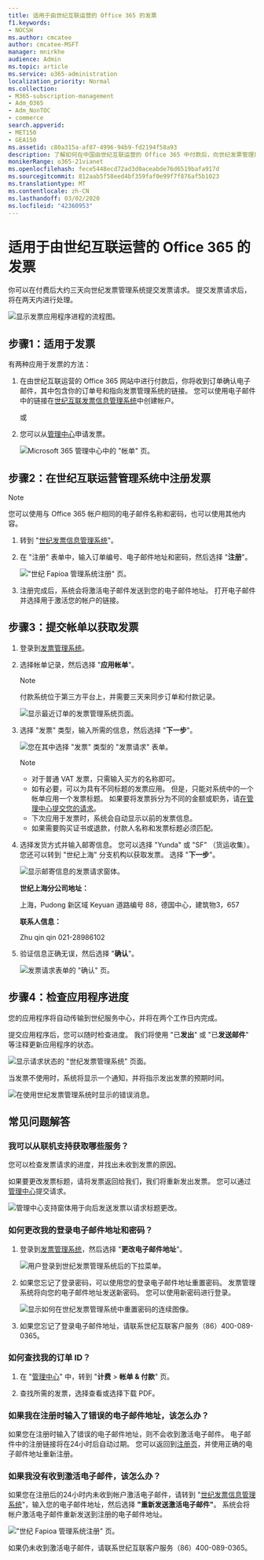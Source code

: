 ```yaml
---
title: 适用于由世纪互联运营的 Office 365 的发票
f1.keywords:
- NOCSH
ms.author: cmcatee
author: cmcatee-MSFT
manager: mnirkhe
audience: Admin
ms.topic: article
ms.service: o365-administration
localization_priority: Normal
ms.collection:
- M365-subscription-management
- Adm_O365
- Adm_NonTOC
- commerce
search.appverid:
- MET150
- GEA150
ms.assetid: c80a315a-af87-4996-94b9-fd2194f58a93
description: 了解如何在中国由世纪互联运营的 Office 365 中付款后，向世纪发票管理系统提交发票请求。
monikerRange: o365-21vianet
ms.openlocfilehash: fece5448ecd72ad3d0aceabde76d6519bafa917d
ms.sourcegitcommit: 812aab5f58eed4bf359faf0e99f7f876af5b1023
ms.translationtype: MT
ms.contentlocale: zh-CN
ms.lasthandoff: 03/02/2020
ms.locfileid: "42360953"
---
```

# <a name="apply-for-a-fapiao-for-office-365-operated-by-21vianet"></a>适用于由世纪互联运营的 Office 365 的发票

你可以在付费后大约三天向世纪发票管理系统提交发票请求。 提交发票请求后，将在两天内进行处理。
  
![显示发票应用程序进程的流程图。](../../media/bf14884a-53f9-4c53-971c-b9b8ad6ec8d3.png)
  
## <a name="step-1-apply-for-a-fapiao"></a>步骤1：适用于发票

有两种应用于发票的方法：
  
1. 在由世纪互联运营的 Office 365 网站中进行付款后，你将收到订单确认电子邮件，其中包含你的订单号和指向发票管理系统的链接。 您可以使用电子邮件中的链接在<a href="https://go.microsoft.com/fwlink/p/?linkid=837466" target="_blank">世纪互联发票信息管理系统</a>中创建帐户。
    
    或
    
2. 您可以从<a href="https://go.microsoft.com/fwlink/p/?linkid=850627" target="_blank">管理中心</a>申请发票。
    
    ![Microsoft 365 管理中心中的 "帐单" 页。](../../media/a6e3b953-abd4-46aa-a910-08c517915a21.png)
  
## <a name="step-2-register-with-the-21vianet-fapiao-management-system"></a>步骤2：在世纪互联运营管理系统中注册发票

> [!NOTE]
> 您可以使用与 Office 365 帐户相同的电子邮件名称和密码，也可以使用其他内容。 
  
1. 转到 "<a href="https://go.microsoft.com/fwlink/p/?linkid=837466" target="_blank">世纪发票信息管理系统</a>"。
    
2. 在 "注册" 表单中，输入订单编号、电子邮件地址和密码，然后选择 "**注册**"。
    
    !["世纪 Fapioa 管理系统注册" 页。](../../media/60d39184-95b2-4ea4-a8a2-3e11763bec87.png)
  
3. 注册完成后，系统会将激活电子邮件发送到您的电子邮件地址。 打开电子邮件并选择用于激活您的帐户的链接。
    
## <a name="step-3-submit-your-bill-for-a-fapiao"></a>步骤3：提交帐单以获取发票

1. 登录到<a href="https://go.microsoft.com/fwlink/p/?linkid=837465" target="_blank">发票管理系统</a>。
    
2. 选择帐单记录，然后选择 "**应用帐单**"。
    
    > [!NOTE]
    > 付款系统位于第三方平台上，并需要三天来同步订单和付款记录。 
  
    ![显示最近订单的发票管理系统页面。](../../media/b319767d-1d10-4cb4-b270-c5fbcee1368e.png)
  
3. 选择 "发票" 类型，输入所需的信息，然后选择 "**下一步**"。
    
    ![您在其中选择 "发票" 类型的 "发票请求" 表单。](../../media/56fe3db1-c20f-4082-a39d-02d7ac41fec8.png)
  
    > [!NOTE]
    > - 对于普通 VAT 发票，只需输入买方的名称即可。
    > - 如有必要，可以为具有不同标题的发票应用。 但是，只能对系统中的一个帐单应用一个发票标题。 如果要将发票拆分为不同的金额或职务，请<a href="https://portal.partner.microsoftonline.cn/Support/SupportOverview.aspx" target="_blank">在管理中心提交您的请求</a>。
    > - 下次应用于发票时，系统会自动显示以前的发票信息。
    > - 如果需要购买证书或退款，付款人名称和发票标题必须匹配。
    
4. 选择发货方式并输入邮寄信息。 您可以选择 "Yunda" 或 "SF" （货运收集）。 您还可以转到 "世纪上海" 分支机构以获取发票。 选择 "**下一步**"。
    
    ![显示邮寄信息的发票请求窗体。](../../media/bba500b4-a51d-477b-81a7-9113b08d39f1.png)
  
    **世纪上海分公司地址：**

    上海，Pudong 新区域 Keyuan 道路编号 88，德国中心，建筑物3，657

    **联系人信息：**

    Zhu qin qin 021-28986102
   
5. 验证信息正确无误，然后选择 "**确认**"。
    
    ![发票请求表单的 "确认" 页。](../../media/18706d9d-defc-4285-8fd3-990448b44a18.png)
  
## <a name="step-4-check-application-progress"></a>步骤4：检查应用程序进度

您的应用程序将自动传输到世纪服务中心，并将在两个工作日内完成。
  
提交应用程序后，您可以随时检查进度。 我们将使用 "已**发出**" 或 "已**发送邮件**" 等注释更新应用程序的状态。
  
![显示请求状态的 "世纪发票管理系统" 页面。](../../media/6cd696ec-d630-4fce-9f27-935a0d5f0ebe.png)
  
当发票不使用时，系统将显示一个通知，并将指示发出发票的预期时间。
  
![在使用世纪发票管理系统时显示的错误消息。](../../media/effe0796-83aa-4a91-a488-15d6f58c01dc.png)
  
## <a name="faqs"></a>常见问题解答

### <a name="what-services-can-i-get-from-online-support"></a>我可以从联机支持获取哪些服务？

您可以检查发票请求的进度，并找出未收到发票的原因。
  
如果要更改发票标题，请将发票返回给我们，我们将重新发出发票。 您可以通过<a href="https://portal.partner.microsoftonline.cn/Support/SupportOverview.aspx" target="_blank">管理中心</a>提交请求。
  
![管理中心支持窗体用于向后发送发票以请求标题更改。](../../media/2a413e9e-f30b-4f26-adbf-6287cc217a0f.png)
  
### <a name="how-do-i-change-my-login-email-address-and-password"></a>如何更改我的登录电子邮件地址和密码？

1. 登录到<a href="https://go.microsoft.com/fwlink/p/?linkid=837465" target="_blank">发票管理系统</a>，然后选择 "**更改电子邮件地址**"。
    
    ![用户登录到世纪发票管理系统后的下拉菜单。](../../media/ee6de24b-6be2-41e6-8aec-e0c3cb0ea35e.png)
  
2. 如果您忘记了登录密码，可以使用您的登录电子邮件地址重置密码。 发票管理系统将向您的电子邮件地址发送新密码。 您可以使用新密码进行登录。
    
    ![显示如何在世纪发票管理系统中重置密码的连续图像。](../../media/2edb0a47-1286-4792-804d-7e84534c8370.png)
  
3. 如果您忘记了登录电子邮件地址，请联系世纪互联客户服务（86）400-089-0365。
    
### <a name="how-do-i-find-my-order-id"></a>如何查找我的订单 ID？

1. 在 "[管理中心](https://go.microsoft.com/fwlink/p/?linkid=850627)" 中，转到 "**计费** \> **帐单 & 付款**" 页。
    
2. 查找所需的发票，选择查看或选择下载 PDF。

  
### <a name="what-if-i-enter-the-wrong-email-address-when-i-register"></a>如果我在注册时输入了错误的电子邮件地址，该怎么办？

如果您在注册时输入了错误的电子邮件地址，则不会收到激活电子邮件。 电子邮件中的注册链接将在24小时后自动过期。 您可以返回到<a href="https://go.microsoft.com/fwlink/p/?linkid=837466" target="_blank">注册页</a>，并使用正确的电子邮件地址重新注册。 
  
### <a name="what-if-i-dont-receive-an-activation-email"></a>如果我没有收到激活电子邮件，该怎么办？

如果您在注册后的24小时内未收到帐户激活电子邮件，请转到 "<a href="https://go.microsoft.com/fwlink/p/?linkid=837466" target="_blank">世纪发票信息管理系统</a>"，输入您的电子邮件地址，然后选择 **"重新发送激活电子邮件"**。 系统会将帐户激活电子邮件重新发送到注册的电子邮件地址。
  
!["世纪 Fapioa 管理系统注册" 页。](../../media/60d39184-95b2-4ea4-a8a2-3e11763bec87.png)
  
如果仍未收到激活电子邮件，请联系世纪互联客户服务（86）400-089-0365。
